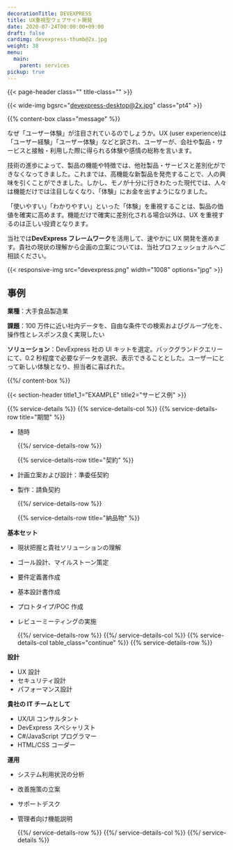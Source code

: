 ```yaml
---
decorationTitle: DEVEXPRESS
title: UX重視型ウェブサイト開発
date: 2020-07-24T00:00:00+09:00
draft: false
cardimg: devexpress-thumb@2x.jpg
weight: 38
menu:
  main:
    parent: services
pickup: true
---
```


{{< page-header class="" title-class="" >}}

{{< wide-img bgsrc="devexpress-desktop@2x.jpg" class="pt4" >}}

{{% content-box class="message" %}}

なぜ「ユーザー体験」が注目されているのでしょうか。UX (user experience)は「ユーザー経験」「ユーザー体験」などと訳され、ユーザーが、会社や製品・サービスと接触・利用した際に得られる体験や感情の総称を言います。

技術の進歩によって、製品の機能や特徴では、他社製品・サービスと差別化ができなくなってきました。これまでは、高機能な新製品を発売することで、人の興味を引くことができました。しかし、モノが十分に行きわたった現代では、人々は機能だけでは注目しなくなり、「体験」にお金を出すようになりました。

「使いやすい」「わかりやすい」といった「体験」を重視することは、製品の価値を確実に高めます。機能だけで確実に差別化される場合以外は、UX を重視するのは正しい投資となります。

当社では**DevExpress フレームワーク**を活用して、速やかに UX 開発を進めます。貴社の現状の理解から企画の立案については、当社プロフェッショナルへご相談ください。

{{< responsive-img src="devexpress.png" width="1008" options="jpg" >}}

## 事例

**業種**：大手食品製造業

**課題**：100 万件に近い社内データを、自由な条件での検索およびグループ化を、操作性とレスポンス良く実現したい

**ソリューション**：DevExpress 社の UI キットを選定。バックグランドクエリーにて、0.2 秒程度で必要なデータを選択、表示できることとした。ユーザーにとって新しい体験となり、担当者に喜ばれた。

{{%/ content-box %}}

{{< section-header title1_1="EXAMPLE" title2="サービス例" >}}

{{% service-details %}}
{{% service-details-col %}}
{{% service-details-row title="期間" %}}

- 随時

  {{%/ service-details-row %}}

  {{% service-details-row title="契約" %}}

- 計画立案および設計：準委任契約
- 製作：請負契約

  {{%/ service-details-row %}}

  {{% service-details-row title="納品物" %}}

**基本セット**

- 現状把握と貴社ソリューションの理解
- ゴール設計、マイルストーン策定
- 要件定義書作成
- 基本設計書作成
- プロトタイプ/POC 作成
- レビューミーティングの実施

  {{%/ service-details-row %}}
  {{%/ service-details-col %}}
  {{% service-details-col table_class="continue" %}}
  {{% service-details-row %}}

**設計**

- UX 設計
- セキュリティ設計
- パフォーマンス設計

**貴社の IT チームとして**

- UX/UI コンサルタント
- DevExpress スペシャリスト
- C#/JavaScript プログラマー
- HTML/CSS コーダー

**運用**

- システム利用状況の分析
- 改善施策の立案
- サポートデスク
- 管理者向け機能説明

  {{%/ service-details-row %}}
  {{%/ service-details-col %}}
  {{%/ service-details %}}

